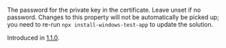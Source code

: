 The password for the private key in the certificate. Leave unset if no password.
Changes to this property will not be automatically be picked up; you need to
re-run `npx install-windows-test-app` to update the solution.

Introduced in
[1.1.0](https://github.com/microsoft/react-native-test-app/releases/tag/1.1.0).
